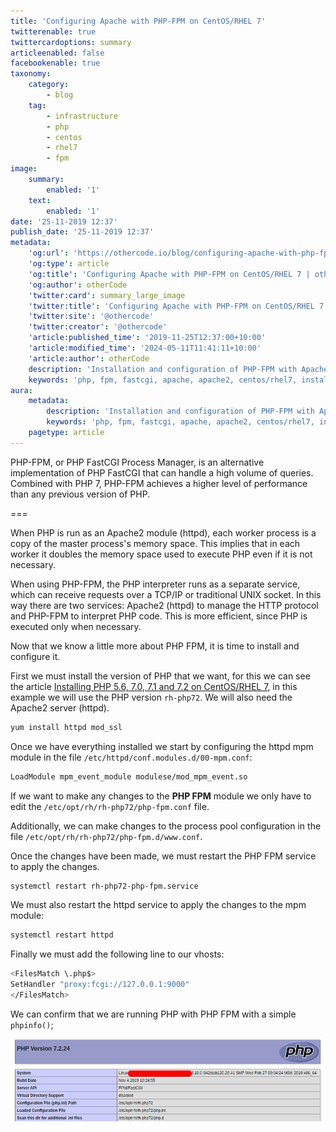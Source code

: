 ```yaml
---
title: 'Configuring Apache with PHP-FPM on CentOS/RHEL 7'
twitterenable: true
twittercardoptions: summary
articleenabled: false
facebookenable: true
taxonomy:
    category:
        - blog
    tag:
        - infrastructure
        - php
        - centos
        - rhel7
        - fpm
image:
    summary:
        enabled: '1'
    text:
        enabled: '1'
date: '25-11-2019 12:37'
publish_date: '25-11-2019 12:37'
metadata:
    'og:url': 'https://othercode.io/blog/configuring-apache-with-php-fpm-on-centos-rhel-7'
    'og:type': article
    'og:title': 'Configuring Apache with PHP-FPM on CentOS/RHEL 7 | otherCode'
    'og:author': otherCode
    'twitter:card': summary_large_image
    'twitter:title': 'Configuring Apache with PHP-FPM on CentOS/RHEL 7 | otherCode'
    'twitter:site': '@othercode'
    'twitter:creator': '@othercode'
    'article:published_time': '2019-11-25T12:37:00+10:00'
    'article:modified_time': '2024-05-11T11:41:11+10:00'
    'article:author': otherCode
    description: 'Installation and configuration of PHP-FPM with Apache2 on CentOS/RHEL7.'
    keywords: 'php, fpm, fastcgi, apache, apache2, centos/rhel7, installation and configuration'
aura:
    metadata:
        description: 'Installation and configuration of PHP-FPM with Apache2 on CentOS/RHEL7.'
        keywords: 'php, fpm, fastcgi, apache, apache2, centos/rhel7, installation and configuration'
    pagetype: article
---
```


PHP-FPM, or PHP FastCGI Process Manager, is an alternative implementation of PHP FastCGI that can handle a high volume of queries. Combined with PHP 7, PHP-FPM achieves a higher level of performance than any previous version of PHP.

===

When PHP is run as an Apache2 module (httpd), each worker process is a copy of the master process's memory space. This implies that in each worker it doubles the memory space used to execute PHP even if it is not necessary.

When using PHP-FPM, the PHP interpreter runs as a separate service, which can receive requests over a TCP/IP or traditional UNIX socket. In this way there are two services: Apache2 (httpd) to manage the HTTP protocol and PHP-FPM to interpret PHP code. This is more efficient, since PHP is executed only when necessary.

Now that we know a little more about PHP FPM, it is time to install and configure it.

First we must install the version of PHP that we want, for this we can see the article [Installing PHP 5.6, 7.0, 7.1 and 7.2 on CentOS/RHEL 7](/blog/installing-php-5-6-7-0-7-1-and-7-2-on-centos-rhel-7), in this example we will use the PHP version `rh-php72`. We will also need the Apache2 server (httpd).

```bash
yum install httpd mod_ssl
```

Once we have everything installed we start by configuring the httpd mpm module in the file `/etc/httpd/conf.modules.d/00-mpm.conf`:

```bash
LoadModule mpm_event_module modulese/mod_mpm_event.so
```

If we want to make any changes to the **PHP FPM** module we only have to edit the `/etc/opt/rh/rh-php72/php-fpm.conf` file.

Additionally, we can make changes to the process pool configuration in the file `/etc/opt/rh/rh-php72/php-fpm.d/www.conf`.

Once the changes have been made, we must restart the PHP FPM service to apply the changes.

```bash
systemctl restart rh-php72-php-fpm.service
```

We must also restart the httpd service to apply the changes to the mpm module:

```bash
systemctl restart httpd
```

Finally we must add the following line to our vhosts:

```bash
<FilesMatch \.php$>
SetHandler "proxy:fcgi://127.0.0.1:9000"
</FilesMatch>
```

We can confirm that we are running PHP with PHP FPM with a simple `phpinfo()`;

![php-fpm](php-fpm.png "php-fpm")